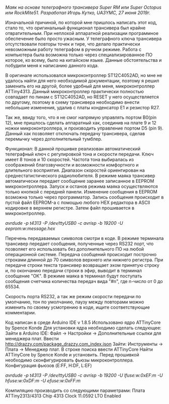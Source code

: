*Маяк на основе телеграфного трансивера Super RM или Super Octopus или RockMite51. 
Разработал Игорь Кутко, UA3YMC, 27 июня 2019г.*

Изначальной причиной, по которой мне пришлось написать этот код, стало то, 
что оригинальный функционал трансивера был крайне отвратительным.
При неплохой аппаратной реализации программное обеспечение было просто ужасным.
У телеграфного ключа трансивера отсутствовали повторы точек и тире, что делало практически невозможным работу 
телеграфом в ручном режиме. Работа с компьютера была возможна только через специализированное ПО которое, 
ко всему, было на китайском языке. Данные обстоятельства и побудили меня к написанию данного кода.

В оригинале использовался микроконтроллер ST12C4052AD, но мне не удалось найти для него
необходимой документации, поэтому я решил заменить его на другой, более удобный для меня, микроконтроллер ATTiny4313.
Данный микроконтроллер практически полностью совпадает по пинам с ST12C4052AD, но RESET у него 
осуществляется по другому, поэтому в схему трансивера необходимо внести небольшие изменения, 
удалив с платы конденсатор Е1 и резистор R27.

Так же, ввиду того, что я не смог напрямую управлять портом B0(pin 12), мне пришлось сделать
аппаратный хак, соединив на плате 9 и 12 ножки микроконтроллера, и производить управление портом D5 (pin 9).
Данный хак позволяет отключать передачу трансивера, сделав перемычку через дополнительный тумблер.

Функционал:
В данной прошивке реализован автоматический телеграфный ключ с регулировкой тона и скорости передачи.
Ключ имеет 8 тонов и 10 скоростей. Частота тона выбиралась из соображений благозвучности и возможности 
комфортного и длительного восприятия. Диапазон скоростей ориентирован на среднестатистического радиолюбителя.
В режиме маяка трансивер автоматически передает сообщение заранее записанное в EEPROM микроконтроллера.
Запуск и останов режима маяка осуществляются только кнопкой с передней панели. Изменение сообщения в EEPROM 
возможна только через программатор. Запись сообщения происходит в пустой файл EEPROM-а с помощью любого HEX редактора
в ASCII кодировке в верхнем регистре. Затем файл прошивается в микроконтроллер.

_avrdude -p t4313 -P /dev/ttyUSB0 -c avrisp -b 19200 -U eeprom:w:message.hex_

Перечень передаваемых символов смотри в коде.
В режиме терминала трансивер передает сообщения, полученные через RS232 порт, что позволяет его использовать без 
дополнительного ПО на любой операционной системе. Передача сообщений происходит построчно строками длинной до 70 символов 
верхнего или нижнего регистра. При передаче строки текста трансивер возвращает эхом принятую строку и, по окончанию передачи строки
в эфир, выводит в терминал сообщение "ОК". В режиме маяка в терминал будут поступать сообщения счетчика количества передач
вида "#n", где n-число от 0 до 65534.

Скорость порта RS232, а так же режим скорости передачи по умолчанию, тон по умолчанию, паузу между повторами можно изменить по 
своему усмотрению в коде, ищите соответствующие комментарии.

Код написан в среде Arduino IDE v 1.8.5
Использовано ядро ATTinyCore by Spence Konde
Для установки ядра необходимо сделать следующее:
Зайти в Arduino IDE: Файл -> Настройки -> Дополнительные ссылки для менеджера плат. 
Ввести http://drazzy.com/package_drazzy.com_index.json
Зайти: Инструменты -> Плата -> Менеджер плат. В строке поиска ввести ATTinyCore
Найти ATTinyCore by Spence Konde и установить.
Перед прошивкой необходимо сконфигурировать фьюзы микроконтроллера.
Конфигурация фьюзов (E:FF, H:DF, L:EF)

_avrdude -p t4313 -P /dev/ttyUSB0 -c avrisp -b 19200 -U lfuse:w:0xEF:m  -U hfuse:w:0xDF:m  -U efuse:w:0xFF:m_

Компиляцию производить со следующими параметрами:
Плата 	ATTiny2313/4313
Chip 	4313
Clock 	11.0592
LTO 	Enabled
